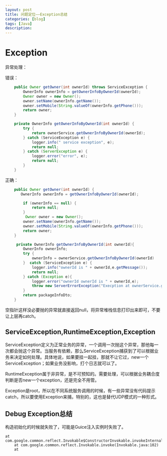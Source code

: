 ```yaml
---
layout: post
title: 问题定位——Exception总结
categories: [blog]
tags: [Java]
description: 
---
```

# Exception

异常处理：

错误：

```java
    public Owner getOwner(int ownerId) throws ServiceException {
        OwnerInfo ownerInfo = getOwnerInfoByOwnerId(ownerId);
        Owner owner = new Owner();
        owner.setName(ownerInfo.getName());
        owner.setMobile(String.valueOf(ownerInfo.getPhone()));
        return owner;
    }

    private OwnerInfo getOwnerInfoByOwnerId(int ownerId) {
        try {
            return ownerService.getOwnerInfoByOwnerId(ownerId);
        } catch (ServiceException e) {
            logger.info(" service exception", e);
            return null;
        } catch (ServerException e) {
            logger.error("error", e);
            return null;
        }
    }
```

正确：

```java
    public Owner getOwner(int ownerId) {
       OwnerInfo ownerInfo = getOwnerInfoByOwnerId(ownerId);

        if (ownerInfo == null) {
            return null;
        }
         Owner owner = new Owner();
        owner.setName(ownerInfo.getName());
        owner.setMobile(String.valueOf(ownerInfo.getPhone()));
        return owner;
    }

     private OwnerInfo getOwnerInfoByOwnerId(int ownerId){
        OwnerInfo ownerInfo;
        try {
            ownerInfo = ownerService.getOwnerInfoByOwnerId(ownerId)
        }  catch (ServiceException e) {
            logger.info("ownerId is " + ownerId,e.getMessage());
            return null;
        } catch (Exception e){
            logger.error("ownerId ownerId is " + ownerId,e);
            throw new ServerErrorException("Execption at ownerService.getOwnerInfoByOwnerId(ownerId), ownerId is " + ownerId,e);
        }
        return packageInfoDto;
    }
```

空指针这样没必要抛的异常就直接返回null，将异常堆栈信息打印出来即可，不要让上层再catch。



## ServiceException,RuntimeException,Exception

ServiceException定义为正常业务的异常，一个调用一次抛这个异常，那他每一次都会抛这个异常。当服务有依赖，那么ServiceException捕获到了可以根据业务来决定如何处理。具体地说，如果要挂一起挂，那就不让它过，new一个ServiceException；如果业务没影响，打个日志就可以了。

RuntimeException属于非异常，是不可预知的。需要处理，可以根据业务耦合度判断是否new一个exception，还是完全不用管。

Exception是root，所以在不同系统服务调用的时候，有一些异常没有代码提示catch，所以要使用Exception来捕，特别的，这也是替代UDP模式的一种形式。



## Debug Exception总结

构造初始化的时候就失败了，可能是Guice注入实例时失败了。

```
at com.google.common.reflect.Invokable$ConstructorInvokable.invokeInternal(Invokable.java:242)
	at com.google.common.reflect.Invokable.invoke(Invokable.java:102)
	at 
```

